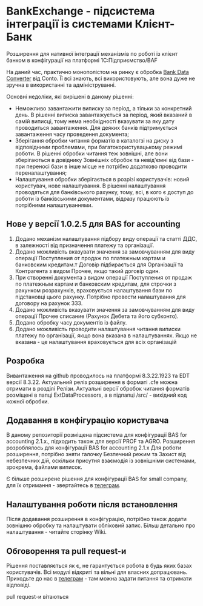 # BankExchange - підсистема інтеграції із системами Клієнт-Банк

Розширення для нативної інтеграції механізмів по роботі із клієнт банком в конфігурації на платформі 1С:Підприємство/BAF

На даний час, практично монополістом на ринку є обробка [Bank Data Converter][1] від Conto.
Її всі знають, всі використовують, але вона дуже не зручна в використанні та адмініструванні.

Основні недоліки, які вирішені в даному рішенні:

- Неможливо завантажити виписку за період, а тільки за конкретний день. В рішенні виписка завантажується за період, який вказаний в самій виписці, тому нема необхідності вказувати за яку дату проводиться завантаження. Для деяких банків підтримується завантаження часу проведення документа;
- Зберігання обробки читання форматів в каталогзі на диску з відповідними проблемами, при багатокористувацькому режимі роботи. В рішенні обробки читання теж зовнішні, але вони зберігаються в довіднику Зовнішніх обробок та невід'ємні від бази - при переносі бази в інше місце не потрібно додатково проводити переналаштування;
- Налаштування обробки зберігається в розрізі користувачів: новий користувач, нове налаштування. В рішенні налаштування проводяться для банківського рахунку, тому, всі, в кого є доступ до роботи із банківськими документами, відразу працюють із потрібними налаштуваннями.

## Нове у версії 1.0.2.5 для BAS for accounting

1. Додано механізм налаштування підбору виду операції та статті ДДС, в залежності від призначення платежу та організації.
2. Додано можливість вказувати значення за замовчуванням для виду операції Поступления от продаж по платежным картам и банковским кредитам.т Договір підбирається для Організації та Контрагента з видом Прочее, якщо такий договір один.
3. При створенні документа з видом операції Поступления от продаж по платежным картам и банковским кредитам, для строчки з рахунком розрахунків, враховується налаштування бази по підстановці цього рахунку. Потрібно провести налаштування для договору на рахунок 333.
4. Додано можливість вказувати значення за замовчуванням для виду операції Прочее списание (Рахунок Дебета та його субконто).
5. Додано обробку часу документів із файлу.
6. Додано можливість проводити налаштування читання виписки платежу по організації, якщо вона вказана в налаштуваннях. Якщо не вказана - це налаштування враховується для всіх організацій

## Розробка

Вивантаження на github проводилось на платформі 8.3.22.1923 та EDT версії 8.3.22.
Актуальний реліз розширення в форматі .cfe можна отримати в розділі Релізи.
Актуальні версії обробок читання форматів розміщені в папці ExtDataProcessors, а в підпапці /src/ - вихідний код кожної обробки.

## Додавання в конфігурацію користувача

В даному репозиторії розміщена підсистема для конфігурації BAS for accounting 2.1.x., підходить також для версії PROF та AGRO.
Розширення розроблялось для конфігурації BAS for accounting 2.1.x
Для роботи розширення, потрібно зняти галочку Безпечний режим та Захист від небезпечних дій, оскільки присутня взаємодія із зовнішніми системами, зрокрема, файлами виписок.

Є більше розширене рішення для конфігурації BAS for small company, для їх отримання - звертайтесь в [телеграм][2].

## Налаштування роботи після встановлення

Після додавання розширення в конфігурацію, потрібно також додати зовнішню обробку та налаштувати обліковий запис.
Більш детально про налаштування - читайте сторінку Wiki.

## Обговорення та pull request-и

Рішення поставляється як є, не гарантується робота в будь яких базах користувачів.
Всі модулі відкриті та вільні для власних допрацювань.
Приходьте до нас в [телеграм][2] - там можна задати питання та отримати відповіді.

pull request-и вітаються

[1]: https://conto.com.ua/ua/solutions/bank-data-sonverter/
[2]: https://t.me/simplySOFT